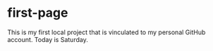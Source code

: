 # first-page
This is my first local project that is vinculated to my personal GitHub account. Today is Saturday.
